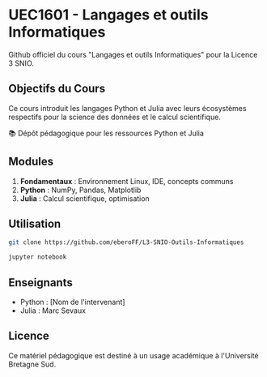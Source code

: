# UEC1601 - Langages et outils Informatiques

Github officiel du cours "Langages et outils Informatiques" pour la Licence 3 SNIO.

## Objectifs du Cours

Ce cours introduit les langages Python et Julia avec leurs écosystèmes respectifs pour la science des données et le calcul scientifique.

📚 Dépôt pédagogique pour les ressources Python et Julia

## Modules

1. **Fondamentaux** : Environnement Linux, IDE, concepts communs
2. **Python** : NumPy, Pandas, Matplotlib
3. **Julia** : Calcul scientifique, optimisation

## Utilisation

```bash
git clone https://github.com/eberoFF/L3-SNIO-Outils-Informatiques

jupyter notebook
```

## Enseignants

- Python : [Nom de l'intervenant]
- Julia : Marc Sevaux

## Licence

Ce matériel pédagogique est destiné à un usage académique à l'Université Bretagne Sud.
